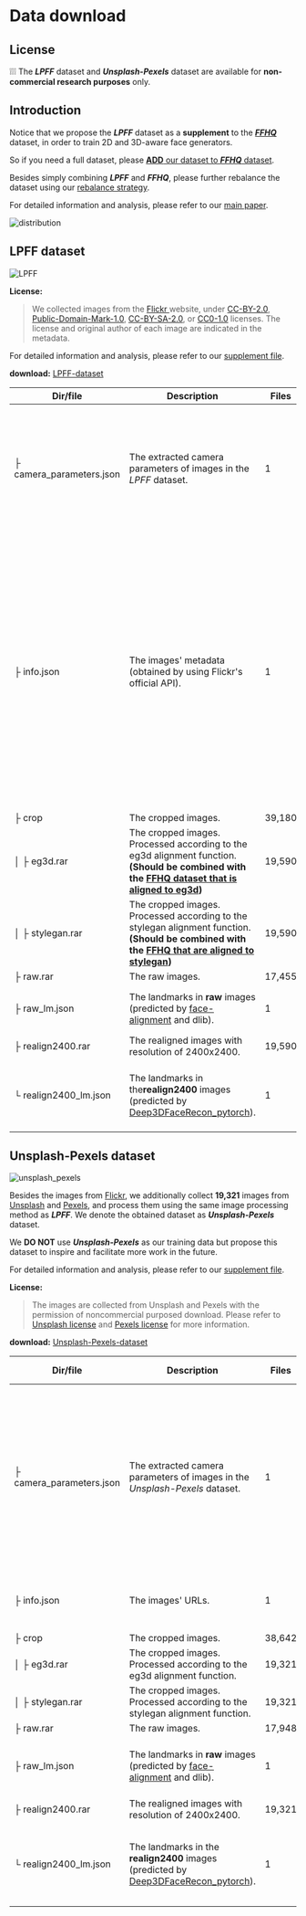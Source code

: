 # Data download

## License

:grey_exclamation::grey_exclamation::grey_exclamation: The ***LPFF*** dataset and ***Unsplash-Pexels*** dataset are available for **non-commercial research purposes** only.

## Introduction

Notice that we propose the ***LPFF*** dataset as a **supplement** to the ***[FFHQ](https://github.com/NVlabs/ffhq-dataset)*** dataset, in order to train 2D and 3D-aware face generators. 

So if you need a full dataset, please [**ADD** our dataset to ***FFHQ*** dataset](https://github.com/oneThousand1000/LPFF-dataset/tree/main/data_processing#step-2-eg3d-and-stylegan-datasets).

Besides simply combining ***LPFF*** and ***FFHQ***, please further rebalance the dataset using our [rebalance strategy](https://github.com/oneThousand1000/LPFF-dataset/tree/main/data_processing#step-3-data-distribution-analysis-and-dataset-rebalance).

For detailed information and analysis, please refer to our [main paper](). 

![distribution](./images/distribution.jpg)

## LPFF dataset

![LPFF](./images/LPFF.png)



**License:** 

> We collected images from the [Flickr ](https://www.flickr.com)website, under [CC-BY-2.0](https://creativecommons.org/licenses/by/2.0/), [Public-Domain-Mark-1.0](https://creativecommons.org/publicdomain/mark/1.0/), [CC-BY-SA-2.0](https://creativecommons.org/licenses/by-sa/2.0/), or [CC0-1.0](https://creativecommons.org/publicdomain/zero/1.0/) licenses.  The license and original author of each image are indicated in the metadata.

For detailed information and analysis, please refer to our [supplement file](). 



**download:**   [LPFF-dataset](https://zjueducn-my.sharepoint.com/:f:/g/personal/onethousand_zju_edu_cn/EipRJ01HXsdAihMjwXSqHS0BpGlyqrrWLapNIWGmE9x-ig?e=W5zdfu)

| Dir/file                 | Description                                                  | Files  | Example (e.g., image id = `100004356@N06_21795165006_01`)    |
| ------------------------ | ------------------------------------------------------------ | ------ | ------------------------------------------------------------ |
| ├ camera_parameters.json | The extracted camera parameters of images in the *LPFF* dataset. | 1      | {<br/>   "100004356@N06_21795165006_01": <br />[  0.8436030745506287,  -0.05643552541732788,  0.5339932441711426,  -1.3756788969039917,  0.1792474240064621,  -0.907820999622345,  -0.3791190981864929,  0.9812977910041809,  0.5061661005020142,  0.41554296016693115,  -0.7557247281074524,  2.105839967727661,  0.0,  0.0,  0.0,  1.0,  4.2647,  0.0,  0.5,  0.0,  4.2647,  0.5,  0.0,  0.0,  1.0 ], <br/>    .......<br/>} |
| ├ info.json              | The images' metadata (obtained by using Flickr's official API). | 1      | {<br/>"100004356@N06_21795165006_01": {<br/>  "raw_image_name": "100004356@N06_21795165006",<br/>  "image_info": {<br/>   "photo_id": "21795165006",<br/>   "user_id": "100004356@N06",<br/>   "photo_url": "https://www.flickr.com/photos/100004356@N06/21795165006/",<br/>   "server": "5727",<br/>   "secret": "809c964c3a",<br/>   "originalsecret": "4840597377",<br/>   "originalformat": "jpg",<br/>   "low_resolution_download_url": "https://live.staticflickr.com/5727/21795165006_809c964c3a_z_d.jpg",<br/>   "high_resolution_download_url": "https://live.staticflickr.com/5727/21795165006_4840597377_o_d.jpg",<br/>   "license": {<br/>    "name": "Attribution License",<br/>    "url": "https://creativecommons.org/licenses/by/2.0/"<br/>   },<br/>   "username": "cbcmemberphotos2477"<br/>  }<br/> },<br/>    ....<br/>} |
| ├ crop                   | The cropped images.                                          | 39,180 |                                                              |
| │ ├ eg3d.rar             | The cropped images. Processed according to the eg3d alignment function. **(Should be combined with the [FFHQ dataset that is aligned to eg3d](https://github.com/NVlabs/eg3d#preparing-datasets))** | 19,590 | ![100004356@N06_21795165006_01_eg3d](./images/100004356@N06_21795165006_01_eg3d.png) |
| │ ├ stylegan.rar         | The cropped images. Processed according to the stylegan alignment function. **(Should be combined with the [FFHQ that are aligned to stylegan](https://github.com/NVlabs/ffhq-dataset))** | 19,590 | ![100004356@N06_21795165006_01_stylegan](./images/100004356@N06_21795165006_01_stylegan.png) |
| ├ raw.rar                | The raw images.                                              | 17,455 | ![100004356@N06_21795165006_raw](./images/100004356@N06_21795165006_raw.png) |
| ├ raw_lm.json            | The landmarks in **raw** images (predicted by [face-alignment](https://github.com/1adrianb/face-alignment) and dlib). | 1      | {<br />"100004356@N06_21795165006_01": [[940, 311], ....., [1026, 374]], <br /> ....<br/>} |
| ├ realign2400.rar        | The realigned images with resolution of 2400x2400.           | 19,590 | ![100004356@N06_21795165006_01_realign2400](./images/100004356@N06_21795165006_01_realign2400.png) |
| └ realign2400_lm.json    | The landmarks in the**realign2400** images (predicted by [Deep3DFaceRecon_pytorch](https://github.com/sicxu/Deep3DFaceRecon_pytorch)). | 1      | {<br />100004356@N06_21795165006_01": [[649.2045419386684, 1046.78209501742], ... [1168.8776091902992, 1566.5724901184285]], <br /> ....<br/>} |





## Unsplash-Pexels dataset

![unsplash_pexels](./images/unsplash_pexels.png)

Besides the images from [Flickr](https://www.flickr.com), we additionally collect **19,321** images from [Unsplash](https://unsplash.com) and [Pexels](https://www.pexels.com), and process them using the same image processing method as ***LPFF***. We denote the obtained dataset  as ***Unsplash-Pexels*** dataset.

We **DO NOT** use ***Unsplash-Pexels*** as our training data but propose this dataset to inspire and facilitate more work in the future. 

For detailed information and analysis, please refer to our [supplement file](). 

**License:** 

> The images are collected from Unsplash and Pexels with the permission of noncommercial purposed download. Please refer to [Unsplash license](https://unsplash.com/license) and [Pexels license](https://www.pexels.com/zh-cn/license/) for more information.



**download:**  [Unsplash-Pexels-dataset](https://zjueducn-my.sharepoint.com/:f:/g/personal/onethousand_zju_edu_cn/ErWuktR6pNZIj5R82pH2FpAB5pW06HtTGrCfXCi-2sY1WA?e=vwrbEX)

| Dir/file                 | Description                                                  | Files  | Example  (e.g., image id = `guess-attic-girl-woman-pretty_01`) |
| ------------------------ | ------------------------------------------------------------ | ------ | ------------------------------------------------------------ |
| ├ camera_parameters.json | The extracted camera parameters of images in the *Unsplash-Pexels* dataset. | 1      | {<br/>   "guess-attic-girl-woman-pretty_01": [   0.7822178602218628,   -0.24413354694843292,   0.5731788873672485,   -1.4835724830627441,   -0.1928202509880066,   -0.9697182774543762,   -0.14988917112350464,   0.3528100848197937,   0.5924149751663208,   0.006725475192070007,   -0.805604875087738,   2.2281243801116943,   0.0,   0.0,   0.0,   1.0,   4.2647,   0.0,   0.5,   0.0,   4.2647,   0.5,   0.0,   0.0,   1.0 ],    <br />.......<br/>} |
| ├ info.json              | The images' URLs.                                            | 1      | {<br/>	"guess-attic-girl-woman-pretty_01": "https://images.pexels.com/photos/34525/guess-attic-girl-woman-pretty.jpg",<br/>    ....<br/>} |
| ├ crop                   | The cropped images.                                          | 38,642 |                                                              |
| │ ├ eg3d.rar             | The cropped images. Processed according to the eg3d alignment function. | 19,321 | ![guess-attic-girl-woman-pretty_01_eg3d](./images/guess-attic-girl-woman-pretty_01_eg3d.png) |
| │ ├ stylegan.rar         | The cropped images. Processed according to the stylegan alignment function. | 19,321 | ![guess-attic-girl-woman-pretty_01_stylegan](./images/guess-attic-girl-woman-pretty_01_stylegan.png) |
| ├ raw.rar                | The raw images.                                              | 17,948 | ![guess-attic-girl-woman-pretty_raw](./images/guess-attic-girl-woman-pretty_raw.jpg) |
| ├ raw_lm.json            | The landmarks in **raw** images (predicted by [face-alignment](https://github.com/1adrianb/face-alignment) and dlib). | 1      | {<br />"guess-attic-girl-woman-pretty_01": [[1050, 1247], ....., [1706, 1297]], <br /> ....<br/>} |
| ├ realign2400.rar        | The realigned images with resolution of 2400x2400.           | 19,321 | ![guess-attic-girl-woman-pretty_01_realign2400](./images/guess-attic-girl-woman-pretty_01_realign2400.png) |
| └ realign2400_lm.json    | The landmarks in the **realign2400** images (predicted by [Deep3DFaceRecon_pytorch](https://github.com/sicxu/Deep3DFaceRecon_pytorch)). | 1      | {<br />"guess-attic-girl-woman-pretty_01": [[614.9565077737698, 1253.4279491778047], ... [1281.4964235236844, 1485.315768539409]], <br /> ....<br/>} |

